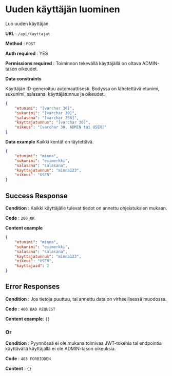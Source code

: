 # Uuden käyttäjän luominen

Luo uuden käyttäjän.

**URL** : `/api/kayttajat`

**Method** : `POST`

**Auth required** : YES

**Permissions required** : Toiminnon tekevällä käyttäjällä on oltava ADMIN-tason oikeudet. 

**Data constraints**

Käyttäjän ID-generoituu automaattisesti. Bodyssa on lähetettävä etunimi, sukunimi, salasana, käyttäjätunnus ja oikeudet.

```json
{
    "etunimi": "[varchar 30]",
    "sukunimi": "[varchar 30]",
    "salasana": "[varchar 256]",
    "kayttajatunnus": "[varchar 30]",
    "oikeus": "[varchar 30, ADMIN tai USER]"
}
```

**Data example** Kaikki kentät on täytettävä.

```json
{
    "etunimi": "minna",
    "sukunimi": "esimerkki",
    "salasana": "salasana",
    "kayttajatunnus": "minna123",
    "oikeus": "USER"
}
```

## Success Response

**Condition** : Kaikki käyttäjälle tulevat tiedot on annettu ohjeistuksien mukaan.

**Code** : `200 OK`

**Content example**

```json
{
    "etunimi": "minna",
    "sukunimi": "esimerkki",
    "salasana": "salasana",
    "kayttajatunnus": "minna123",
    "oikeus": "USER",
    "kayttajaid": 2
}
```

## Error Responses

**Condition** : Jos tietoja puuttuu, tai annettu data on virheellisessä muodossa.

**Code** : `400 BAD REQUEST`

**Content example**: `{}`

### Or

**Condition** : Pyynnössä ei ole mukana toimivaa JWT-tokenia tai endpointia käyttävällä käyttäjällä ei ole ADMIN-tason oikeuksia.

**Code** : `403 FORBIDDEN`

**Content** : `{}`